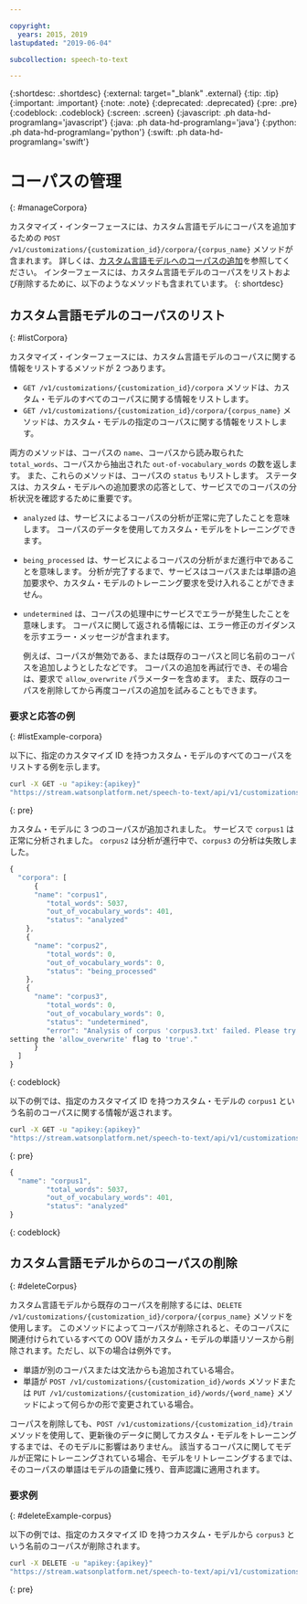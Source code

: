 ```yaml
---

copyright:
  years: 2015, 2019
lastupdated: "2019-06-04"

subcollection: speech-to-text

---
```


{:shortdesc: .shortdesc}
{:external: target="_blank" .external}
{:tip: .tip}
{:important: .important}
{:note: .note}
{:deprecated: .deprecated}
{:pre: .pre}
{:codeblock: .codeblock}
{:screen: .screen}
{:javascript: .ph data-hd-programlang='javascript'}
{:java: .ph data-hd-programlang='java'}
{:python: .ph data-hd-programlang='python'}
{:swift: .ph data-hd-programlang='swift'}

# コーパスの管理
{: #manageCorpora}

カスタマイズ・インターフェースには、カスタム言語モデルにコーパスを追加するための `POST /v1/customizations/{customization_id}/corpora/{corpus_name}` メソッドが含まれます。 詳しくは、[カスタム言語モデルへのコーパスの追加](/docs/services/speech-to-text?topic=speech-to-text-languageCreate#addCorpus)を参照してください。 インターフェースには、カスタム言語モデルのコーパスをリストおよび削除するために、以下のようなメソッドも含まれています。
{: shortdesc}

## カスタム言語モデルのコーパスのリスト
{: #listCorpora}

カスタマイズ・インターフェースには、カスタム言語モデルのコーパスに関する情報をリストするメソッドが 2 つあります。

-   `GET /v1/customizations/{customization_id}/corpora` メソッドは、カスタム・モデルのすべてのコーパスに関する情報をリストします。
-   `GET /v1/customizations/{customization_id}/corpora/{corpus_name}` メソッドは、カスタム・モデルの指定のコーパスに関する情報をリストします。

両方のメソッドは、コーパスの `name`、コーパスから読み取られた `total_words`、コーパスから抽出された `out-of-vocabulary_words` の数を返します。 また、これらのメソッドは、コーパスの `status` もリストします。 ステータスは、カスタム・モデルへの追加要求の応答として、サービスでのコーパスの分析状況を確認するために重要です。

-   `analyzed` は、サービスによるコーパスの分析が正常に完了したことを意味します。 コーパスのデータを使用してカスタム・モデルをトレーニングできます。
-   `being_processed` は、サービスによるコーパスの分析がまだ進行中であることを意味します。 分析が完了するまで、サービスはコーパスまたは単語の追加要求や、カスタム・モデルのトレーニング要求を受け入れることができません。
-   `undetermined` は、コーパスの処理中にサービスでエラーが発生したことを意味します。 コーパスに関して返される情報には、エラー修正のガイダンスを示すエラー・メッセージが含まれます。

    例えば、コーパスが無効である、または既存のコーパスと同じ名前のコーパスを追加しようとしたなどです。 コーパスの追加を再試行でき、その場合は、要求で `allow_overwrite` パラメーターを含めます。 また、既存のコーパスを削除してから再度コーパスの追加を試みることもできます。

### 要求と応答の例
{: #listExample-corpora}

以下に、指定のカスタマイズ ID を持つカスタム・モデルのすべてのコーパスをリストする例を示します。

```bash
curl -X GET -u "apikey:{apikey}"
"https://stream.watsonplatform.net/speech-to-text/api/v1/customizations/{customization_id}/corpora"
```
{: pre}

カスタム・モデルに 3 つのコーパスが追加されました。 サービスで `corpus1` は正常に分析されました。 `corpus2` は分析が進行中で、`corpus3` の分析は失敗しました。

```javascript
{
  "corpora": [
      {
      "name": "corpus1",
         "total_words": 5037,
         "out_of_vocabulary_words": 401,
         "status": "analyzed"
    },
    {
      "name": "corpus2",
         "total_words": 0,
         "out_of_vocabulary_words": 0,
         "status": "being_processed"
    },
    {
      "name": "corpus3",
         "total_words": 0,
         "out_of_vocabulary_words": 0,
         "status": "undetermined",
         "error": "Analysis of corpus 'corpus3.txt' failed. Please try adding the corpus again by
setting the 'allow_overwrite' flag to 'true'."
      }
  ]
}
```
{: codeblock}

以下の例では、指定のカスタマイズ ID を持つカスタム・モデルの `corpus1` という名前のコーパスに関する情報が返されます。

```bash
curl -X GET -u "apikey:{apikey}"
"https://stream.watsonplatform.net/speech-to-text/api/v1/customizations/{customization_id}/corpora/corpus1"
```
{: pre}

```javascript
{
  "name": "corpus1",
         "total_words": 5037,
         "out_of_vocabulary_words": 401,
         "status": "analyzed"
}
```
{: codeblock}

## カスタム言語モデルからのコーパスの削除
{: #deleteCorpus}

カスタム言語モデルから既存のコーパスを削除するには、`DELETE /v1/customizations/{customization_id}/corpora/{corpus_name}` メソッドを使用します。 このメソッドによってコーパスが削除されると、そのコーパスに関連付けられているすべての OOV 語がカスタム・モデルの単語リソースから削除されます。ただし、以下の場合は例外です。

-   単語が別のコーパスまたは文法からも追加されている場合。
-   単語が `POST /v1/customizations/{customization_id}/words` メソッドまたは `PUT /v1/customizations/{customization_id}/words/{word_name}` メソッドによって何らかの形で変更されている場合。

コーパスを削除しても、`POST /v1/customizations/{customization_id}/train` メソッドを使用して、更新後のデータに関してカスタム・モデルをトレーニングするまでは、そのモデルに影響はありません。 該当するコーパスに関してモデルが正常にトレーニングされている場合、モデルをリトレーニングするまでは、そのコーパスの単語はモデルの語彙に残り、音声認識に適用されます。

### 要求例
{: #deleteExample-corpus}

以下の例では、指定のカスタマイズ ID を持つカスタム・モデルから `corpus3` という名前のコーパスが削除されます。

```bash
curl -X DELETE -u "apikey:{apikey}"
"https://stream.watsonplatform.net/speech-to-text/api/v1/customizations/{customization_id}/corpora/corpus3"
```
{: pre}
